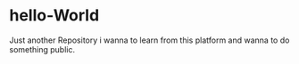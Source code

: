 # hello-World
Just another  Repository
i wanna to learn from this platform and wanna to do something public.
